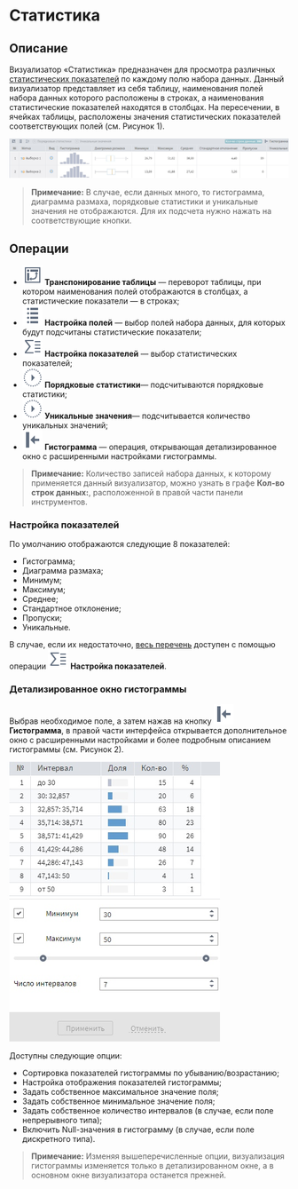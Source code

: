 # Статистика

## Описание

Визуализатор «Статистика» предназначен для просмотра различных [статистических показателей](./statistics-description.md) по каждому полю набора данных. Данный визуализатор представляет из себя таблицу, наименования полей набора данных которого расположены в строках, а наименования статистические показателей находятся в столбцах. На пересечении, в ячейках таблицы, расположены значения статистических показателей соответствующих полей (см. Рисунок 1).

![Визуализатор «Статистика»](./statistics.png)

>**Примечание:** В случае, если данных много, то гистограмма, диаграмма размаха, порядковые статистики и уникальные значения не отображаются. Для их подсчета нужно нажать на соответствующие кнопки.

## Операции

* ![](../../images/icons/toolbar-controls_18x18/toolbar-controls_18x18_transform_default.svg)  **Транспонирование таблицы** — переворот таблицы, при котором наименования полей отображаются в столбцах, а статистические показатели — в строках;
* ![](../../images/icons/toolbar-controls_18x18/toolbar-controls_18x18_fields-list_default.svg) **Настройка полей** —  выбор полей набора данных, для которых будут подсчитаны статистические показатели;
* ![](../../images/icons/toolbar-controls_18x18/toolbar-controls_18x18_row-sum_default.svg) **Настройка показателей** — выбор статистических показателей;
* ![](../../images/icons/toolbar-controls_18x18/toolbar-controls_18x18_execute_default.svg) **Порядковые статистики**— подсчитываются порядковые статистики;
* ![](../../images/icons/toolbar-controls_18x18/toolbar-controls_18x18_execute_default.svg) **Уникальные значения**— подсчитывается количество уникальных значений;
* ![](../../images/icons/toolbar-controls_18x18/toolbar-controls_18x18_toggle-left-panel_default.svg) **Гистограмма** — операция, открывающая детализированное окно с расширенными настройками гистограммы.

>**Примечание:** Количество записей набора данных, к которому применяется данный визуализатор, можно узнать в графе **Кол-во строк данных:**, расположенной в правой части панели инструментов.

### Настройка показателей

По умолчанию отображаются следующие 8 показателей:
* Гистограмма;
* Диаграмма размаха;
* Минимум;
* Максимум;
* Среднее;
* Стандартное отклонение;
* Пропуски;
* Уникальные.

В случае, если их недостаточно, [весь перечень](./statistics-description.md) доступен с помощью операции ![](../../images/icons/toolbar-controls_18x18/toolbar-controls_18x18_row-sum_default.svg) **Настройка показателей**.

### Детализированное окно гистограммы

Выбрав необходимое поле, а затем нажав на кнопку ![](../../images/icons/toolbar-controls_18x18/toolbar-controls_18x18_toggle-left-panel_default.svg) **Гистограмма**, в правой части интерфейса открывается дополнительное окно с расширенными настройками и более подробным описанием гистограммы (см. Рисунок 2).

![Детализированное окно гистограммы](histogram-advanced.png)

Доступны следующие опции:
* Сортировка показателей гистограммы по убыванию/возрастанию;
* Настройка отображения показателей гистограммы; 
* Задать собственное максимальное значение поля;
* Задать собственное минимальное значение поля;
* Задать собственное количество интервалов (в случае, если поле непрерывного типа);
* Включить Null-значения в гистограмму (в случае, если поле дискретного типа).

>**Примечание:** Изменяя вышеперечисленные опции, визуализация гистограммы изменяется только в детализированном окне, а в основном окне визуализатора останется прежней.